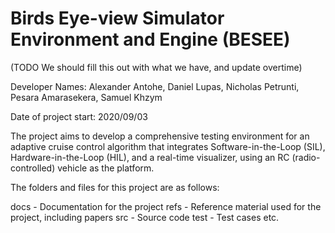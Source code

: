 # Birds Eye-view Simulator Environment and Engine (BESEE)

(TODO We should fill this out with what we have, and update overtime)

Developer Names: Alexander Antohe, Daniel Lupas, Nicholas Petrunti, Pesara Amarasekera, Samuel Khzym

Date of project start: 2020/09/03

The project aims to develop a comprehensive testing environment for an adaptive cruise control algorithm that integrates Software-in-the-Loop (SIL), Hardware-in-the-Loop (HIL), and a real-time visualizer, using an RC (radio-controlled) vehicle as the platform.

The folders and files for this project are as follows:

docs - Documentation for the project
refs - Reference material used for the project, including papers
src - Source code
test - Test cases
etc.
